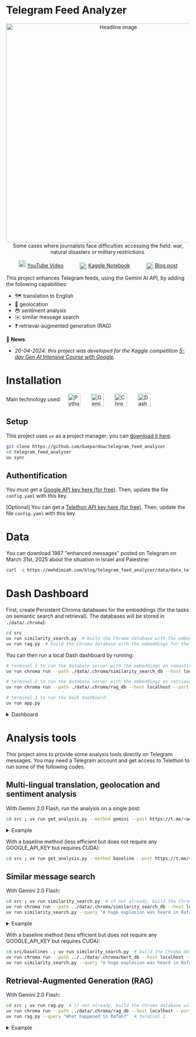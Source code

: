 # Telegram Feed Analyzer

<p align="center">
    <img src="https://www.mehdimiah.com/blog/telegram_feed_analyzer/main_400p.png" alt="Headline image" width="600"/><br>Some cases where journalists face difficulties accessing the field: war,  natural disasters or military restrictions.
</p>

<p align="center">
    <img src="https://mehdimiah.com/blog/telegram_feed_analyzer/icon/youtube.png" alt="YouTube" width="20px">
    <a href="https://www.youtube.com/watch?v=oqyiQ377ngA">YouTube Video</a>
    <img src="https://mehdimiah.com/blog/telegram_feed_analyzer/icon/kaggle.png" alt="Kaggle" width="20px" style="vertical-align: middle;margin-left:40px">
    <a href="https://www.kaggle.com/code/guepardow/telegram-feed-analyzer">Kaggle Notebook</a>
    <img src="https://mehdimiah.com/blog/telegram_feed_analyzer/icon/blog.png" alt="Blog" width="20px" style="vertical-align: middle;margin-left:40px">
    <a href="https://mehdimiah.com/blog/telegram_feed_analyzer">Blog post</a>
</p>

This project enhances Telegram feeds, using the Gemini AI API, by adding the following capabilities:
- 🗺️ translation to English
- 📍 geolocation
- 😳 sentiment analysis
- ✉️ similar message search
- ❓ retrieval-augmented generation (RAG)

📆 **News**:
- *20-04-2024: this project was developed for the Kaggle competition [5-day Gen AI Intensive Course with Google](https://www.kaggle.com/competitions/gen-ai-intensive-course-capstone-2025q1).*

# Installation

Main technology used: 
<a href="https://www.python.org/"><img src="https://mehdimiah.com/blog/telegram_feed_analyzer/icon/python.png" alt="Python" height="35px" style="vertical-align: middle;margin-left:15px;margin-right:25px"></a>
<a href="https://aistudio.google.com/app/apikey">
<img src="https://mehdimiah.com/blog/telegram_feed_analyzer/icon/gemini.png" alt="Gemini" height="35px" style="vertical-align: middle;margin-right:25px"></a>
<a href="https://docs.trychroma.com/docs/overview/introduction">
<img src="https://mehdimiah.com/blog/telegram_feed_analyzer/icon/chromadb.png" alt="ChromaDB" height="35px" style="vertical-align: middle;margin-right:25px"></a>
<a href="https://dash.plotly.com/">
<img src="https://mehdimiah.com/blog/telegram_feed_analyzer/icon/dash.png" alt="Dash" height="35px" style="vertical-align: middle;margin-right:25px"></a>

## Setup
This project uses `uv` as a project manager; you can [download it here](https://docs.astral.sh/uv/).

```sh
git clone https://github.com/Guepardow/telegram_feed_analyzer
cd telegram_feed_analyzer
uv sync
```

## Authentification

You must get a [Google API key here (for free)](https://aistudio.google.com/app/apikey). Then, update the file `config.yaml` with this key.

[Optional] You can get a [Telethon API key here (for free)](https://docs.telethon.dev/en/stable/basic/signing-in.html). Then, update the file `config.yaml` with this key.

# Data

You can download 1987 "enhanced messages" posted on Telegram on March 31st, 2025 about the situation in Israel and Palestine:

```sh
curl -q https://mehdimiah.com/blog/telegram_feed_analyzer/data/data_telegram_250331.json --output data/data_telegram_250331.json
```

# Dash Dashboard

First, create Persistent Chroma databases for the embeddings (for the tasks on semantic search and retrieval). The databases will be stored in `./data/.chroma`):
```sh
cd src
uv run similarity_search.py  # build the Chroma database with the embeddings on semantic search
uv run rag.py  # build the Chroma database with the embeddings for the RAG system
```

You can then run a local Dash dashboard by running:

```sh
# terminal 1 to run the database server with the embeddings on semantic search as a HttpClient: 
uv run chroma run --path ./data/.chroma/similarity_search_db --host localhost --port 8000

# terminal 2 to run the database server with the embeddings on retrieval (RAG) as a HttpClient: 
uv run chroma run --path ./data/.chroma/rag_db --host localhost --port 8001

# terminal 3 to run the Dash dashboard: 
uv run app.py
```

<details>
  <summary>Dashboard</summary>

  You should get a Dash dashboard that looks like this illustration: 
    <p align="center">
        <img src="https://www.mehdimiah.com/blog/telegram_feed_analyzer/dashapp_v0.4.0.png" alt="DashApp" width="600"/>
    </p>

  On this dashboard, you can : 
  - read Telegram message translated in English;
  - filter based on a username;
  - open Telegram on a specific message;
  - search for similar Telegram message;
  - locate on a map a coarsely geolocated Telegram message;
  - ask questions to a RAG system built on the Telegram database;
  - visualize the evolution of the sentiment and volume of messages
  
</details>

# Analysis tools

This project aims to provide some analysis tools directly on Telegram messages. You may need a Telegram account and get access to Telethon to run some of the following codes.

## Multi-lingual translation, geolocation and sentiment analysis

With Gemini 2.0 Flash, run the analysis on a single post:
```bash
cd src ; uv run get_analysis.py --method gemini --post https://t.me/<account_name>/<message_id>
```

<details>
  <summary>Example</summary>
  
 ```sh
 uv run get_analysis.py --method gemini --post https://t.me/hamza20300/336071

 # Outputs:

 # Original text: #عاجل
 # 6 إصابات جرّاء إلقاء طائرة مسيّرة إسرائيلية "كواد كوبتر" قنبلة صوب الأهالي في شارع عوني ظهير بمدينة رفح جنوبي قطاع غزة
 # {'translation': '#Urgent 6 injuries as a result of an Israeli drone, "quadcopter", throwing a bomb towards the people in Awni Dhahir Street in the city of Rafah, southern Gaza Strip', 'geolocations': [{'location_name': 'Rafah', 'latitude': 31.294, 'longitude': 34.248}], 'sentiment': {'negative': 0.8, 'neutral': 0.2, 'positive': 0.0}}
 ```
  
</details>


With a baseline method (less efficient but does not require any GOOGLE_API_KEY but requires CUDA):
```bash
cd src ; uv run get_analysis.py --method baseline --post https://t.me/<account_name>/<message_id>
```

## Similar message search

With Gemini 2.0 Flash:
```bash
cd src ; uv run similarity_search.py  # if not already, build the Chroma database with the embeddings
uv run chroma run --path ../data/.chroma/similarity_search_db --host localhost --port 8000  # terminal 1
uv run similarity_search.py --query "A huge explosion was heard in Rafah" # terminal 2
```

<details>
  <summary>Example</summary>
  
 ```sh
 uv run similarity_search.py --query "A huge explosion was heard in Rafah"

 # Outputs:

# Distance: 0.128 [Date: 2025-03-31 23:52:43] The latest explosion in the city of Rafah was heard throughout the Gaza Strip.
# Distance: 0.133 [Date: 2025-03-31 19:33:56] Again, violent explosions north of the city of Rafah.
# Distance: 0.140 [Date: 2025-03-31 19:36:55] Strong explosions are heard between the city of Khan Yunis and Rafah
# Distance: 0.151 [Date: 2025-03-31 02:20:07] Urgent: New explosion in the Tel Sultan neighborhood of Rafah
# Distance: 0.153 [Date: 2025-03-31 02:24:42] Blowing up a residential square in Al-Sultan neighborhood, west of Rafah, and the sound of its explosion was heard from the central governorate.
 ```
</details>

With a baseline method (less efficient but does not require any GOOGLE_API_KEY but requires CUDA):
```bash
cd src/baselines  ; uv run similarity_search.py  # build the Chroma database with the BERT embeddings
uv run chroma run --path ../../data/.chroma/bert_db --host localhost --port 8000  # terminal 1
uv run similarity_search.py --query "A huge explosion was heard in Rafah" # terminal 2
```

## Retrieval-Augmented Generation (RAG)

With Gemini 2.0 Flash:
```bash
cd src ; uv run rag.py  # if not already, build the Chroma database with the embeddings
uv run chroma run --path ../data/.chroma/rag_db --host localhost --port 8001  # terminal 1
uv run rag.py --query "What happened in Rafah?"  # terminal 2
```

<details>
  <summary>Example</summary>
  
 ```sh
uv run rag.py --query "What happened in Rafah?"

 # Outputs:

# According to Telegram posts from March 31, 2025, Rafah is experiencing a dire humanitarian crisis.

# Reports indicate that Israeli forces advanced on Rafah approximately seven days prior, resulting in the deaths of Palestinian Red Crescent Society (PRCS) and Civil Defense first responders. According to Eyeonpalestine2, ten PRCS and six Civil Defense first responders were dispatched to collect the injured, but all five ambulances and one fire truck were struck, along with a UN vehicle that arrived later. Contact was lost with all. One survivor reported that Israeli forces killed both of the crew in his ambulance. OCHA org coordinated to reach the site, but access was only granted five days later. While traveling to the area, they encountered civilians fleeing under gunfire and witnessed a woman shot in the back of the head.

# MohnadQ reports that families are leaving Rafah on foot, and QudsN and PalpostN note that the scenes of displacement are heartbreaking, with children and the elderly walking under the scorching sun without shelter or food due to the closure of crossings and the prevention of aid. The Rafah Municipality has been forced to freeze its services due to the harsh conditions, warning of a looming humanitarian and environmental catastrophe. They hold the occupation fully responsible for these crimes and condemn the international silence.

# Additionally, there are reports of violent raids west of Rafah, intense gunfire from helicopter gunships, and explosions in the city. Injured children and women have been transported from Awni Street after a bomb exploded. Hamza20300 reports that families are trapped under fire on Paris Street and are asking to be evacuated due to heavy bombing. MohnadQ reports that a young man was killed and his brother injured while transporting citizens from Rafah.

# QudsN reports that the Palestinian Red Crescent found the bodies of eight paramedics who went missing a week ago after being subjected to heavy gunfire in Rafah. The ninth paramedic is still missing and is believed to have been arrested.
 ```
</details>
